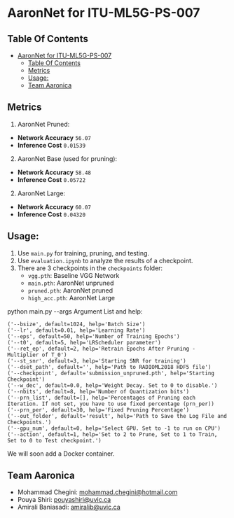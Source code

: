 # AaronNet for ITU-ML5G-PS-007

## Table Of Contents
- [AaronNet for ITU-ML5G-PS-007](#aaronnet-for-itu-ml5g-ps-007)
  - [Table Of Contents](#table-of-contents)
  - [Metrics](#metrics)
  - [Usage:](#usage)
  - [Team Aaronica](#team-aaronnet)


## Metrics
1. AaronNet Pruned: 
- **Network Accuracy** `56.07`
- **Inference Cost** `0.01539`
2. AaronNet Base (used for pruning):
- **Network Accuracy** `58.48`
- **Inference Cost** `0.05722`
2. AaronNet Large:
- **Network Accuracy** `60.07`
- **Inference Cost** `0.04320`


## Usage:

1. Use `main.py` for training, pruning, and testing.
2. Use `evaluation.ipynb` to analyze the results of a checkpoint.
3. There are 3 checkpoints in the `checkpoints` folder:
   - `vgg.pth`: Baseline VGG Network
   - `main.pth`: AaronNet unpruned
   - `pruned.pth`: AaronNet pruned
   - `high_acc.pth`: AaronNet Large
  
python main.py --args
Argument List and help:
``` shell
('--bsize', default=1024, help='Batch Size')
('--lr', default=0.01, help='Learning Rate')
('--eps', default=50, help='Number of Training Epochs')
('--t0', default=5, help='LRScheduler parameter')
('--ret_ep', default=2, help='Retrain Epochs After Pruning - Multiplier of T_0')
('--st_snr', default=3, help='Starting SNR for training')
('--dset_path', default='', help='Path to RADIOML2018 HDF5 file')
('--checkpoint', default='submission_unpruned.pth', help='Starting Checkpoint')
('--w_dec', default=0.0, help='Weight Decay. Set to 0 to disable.')
('--nbits', default=8, help='Number of Quantization bits')
('--prn_list', default=[], help='Percentages of Pruning each Iteration. If not set, you have to use fixed percentage (prn_per))
('--prn_per', default=30, help='Fixed Pruning Percentage')
('--out_folder', default='result', help='Path to Save the Log File and Checkpoints.')
('--gpu_num', default=0, help='Select GPU. Set to -1 to run on CPU')
('--action', default=1, help='Set to 2 to Prune, Set to 1 to Train, Set to 0 to Test checkpoint.')
```

We will soon add a Docker container.

## Team Aaronica

- Mohammad Chegini: mohammad.chegini@hotmail.com
- Pouya Shiri: pouyashiri@uvic.ca
- Amirali Baniasadi: amiralib@uvic.ca
